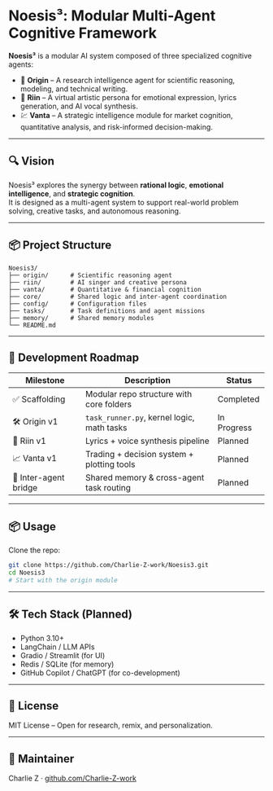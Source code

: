 # Noesis³: Modular Multi-Agent Cognitive Framework

**Noesis³** is a modular AI system composed of three specialized cognitive agents:

- 🧠 **Origin** – A research intelligence agent for scientific reasoning, modeling, and technical writing.
- 🎼 **Riin** – A virtual artistic persona for emotional expression, lyrics generation, and AI vocal synthesis.
- 💹 **Vanta** – A strategic intelligence module for market cognition, quantitative analysis, and risk-informed decision-making.

---

## 🔍 Vision

Noesis³ explores the synergy between **rational logic**, **emotional intelligence**, and **strategic cognition**.  
It is designed as a multi-agent system to support real-world problem solving, creative tasks, and autonomous reasoning.

---

## 📦 Project Structure

```text
Noesis3/
├── origin/      # Scientific reasoning agent
├── riin/        # AI singer and creative persona
├── vanta/       # Quantitative & financial cognition
├── core/        # Shared logic and inter-agent coordination
├── config/      # Configuration files
├── tasks/       # Task definitions and agent missions
├── memory/      # Shared memory modules
└── README.md
```

---

## 🚀 Development Roadmap

| Milestone           | Description                                        | Status      |
|---------------------|----------------------------------------------------|-------------|
| ✅ Scaffolding       | Modular repo structure with core folders           | Completed   |
| 🛠️ Origin v1         | `task_runner.py`, kernel logic, math tasks         | In Progress |
| 🎵 Riin v1           | Lyrics + voice synthesis pipeline                  | Planned     |
| 📈 Vanta v1          | Trading + decision system + plotting tools         | Planned     |
| 🔁 Inter-agent bridge| Shared memory & cross-agent task routing           | Planned     |

---

## 📦 Usage

Clone the repo:

```bash
git clone https://github.com/Charlie-Z-work/Noesis3.git
cd Noesis3
# Start with the origin module
```

---

## 🛠️ Tech Stack (Planned)

- Python 3.10+
- LangChain / LLM APIs
- Gradio / Streamlit (for UI)
- Redis / SQLite (for memory)
- GitHub Copilot / ChatGPT (for co-development)

---

## 📄 License

MIT License – Open for research, remix, and personalization.

---

## 👤 Maintainer

Charlie Z · [github.com/Charlie-Z-work](https://github.com/Charlie-Z-work)
